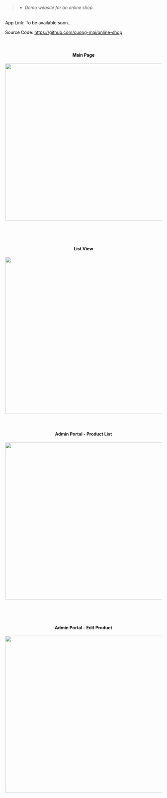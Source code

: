 <blockquote>
<ul>
 	<li>
<h6>Demo website for an online shop.</h6>
</li>
</ul>
</blockquote>
<span style="color: #000000;">App Link: To be available soon...</span>

<span style="color: #000000;">Source Code: <a href="https://github.com/cuong-mai/online-shop" target="_blank" rel="noopener">https://github.com/cuong-mai/online-shop</a></span>
<h4></h4>
&nbsp;
<h4 style="text-align: center;"><span style="color: #000000;">Main Page</span></h4>
<span style="color: #000000;"><img class="aligncenter size-large wp-image-293" src="http://www.cuongmai.net/wp-content/uploads/2018/02/01-1024x576.png" alt="" width="900" height="506" /></span>

&nbsp;

&nbsp;
<h4 style="text-align: center;"><span style="color: #000000;">List View</span></h4>
<span style="color: #000000;"><img class="aligncenter size-large wp-image-294" src="http://www.cuongmai.net/wp-content/uploads/2018/02/02-1024x576.png" alt="" width="900" height="506" /></span>
<h4></h4>
&nbsp;
<h4 style="text-align: center;">Admin Portal - Product List</h4>
<img class="aligncenter size-large wp-image-296" src="http://www.cuongmai.net/wp-content/uploads/2018/02/04-1024x576.png" alt="" width="900" height="506" />

&nbsp;

&nbsp;
<h4 style="text-align: center;">Admin Portal - Edit Product</h4>
<p style="text-align: left;"><img class="aligncenter size-large wp-image-295" src="http://www.cuongmai.net/wp-content/uploads/2018/02/03-1024x576.png" alt="" width="900" height="506" /></p>
&nbsp;

&nbsp;
<h4></h4>
